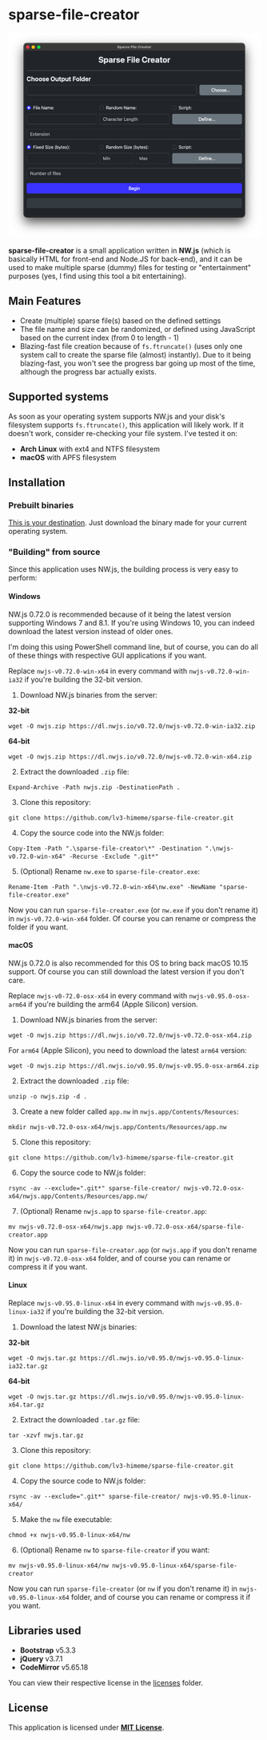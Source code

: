 # sparse-file-creator

![Screenshot](screenshot.png)

**sparse-file-creator** is a small application written in **NW.js** (which is basically HTML for front-end and Node.JS for back-end), and it can be used to make multiple sparse (dummy) files for testing or "entertainment" purposes (yes, I find using this tool a bit entertaining).

## Main Features

* Create (multiple) sparse file(s) based on the defined settings
* The file name and size can be randomized, or defined using JavaScript based on the current index (from 0 to length - 1)
* Blazing-fast file creation because of `fs.ftruncate()` (uses only one system call to create the sparse file (almost) instantly). Due to it being blazing-fast, you won't see the progress bar going up most of the time, although the progress bar actually exists.

## Supported systems

As soon as your operating system supports NW.js and your disk's filesystem supports `fs.ftruncate()`, this application will likely work. If it doesn't work, consider re-checking your file system. I've tested it on:

* **Arch Linux** with ext4 and NTFS filesystem
* **macOS** with APFS filesystem

## Installation

### Prebuilt binaries

[This is your destination](../../releases). Just download the binary made for your current operating system.

### "Building" from source

Since this application uses NW.js, the building process is very easy to perform:

#### Windows

NW.js 0.72.0 is recommended because of it being the latest version supporting Windows 7 and 8.1. If you're using Windows 10, you can indeed download the latest version instead of older ones.

I'm doing this using PowerShell command line, but of course, you can do all of these things with respective GUI applications if you want.

Replace `nwjs-v0.72.0-win-x64` in every command with `nwjs-v0.72.0-win-ia32` if you're building the 32-bit version.

1. Download NW.js binaries from the server:

**32-bit**

```shell
wget -O nwjs.zip https://dl.nwjs.io/v0.72.0/nwjs-v0.72.0-win-ia32.zip
```

**64-bit**

```shell
wget -O nwjs.zip https://dl.nwjs.io/v0.72.0/nwjs-v0.72.0-win-x64.zip
```

2. Extract the downloaded `.zip` file:

```shell
Expand-Archive -Path nwjs.zip -DestinationPath .
```

3. Clone this repository:

```shell
git clone https://github.com/lv3-himeme/sparse-file-creator.git
```

4. Copy the source code into the NW.js folder:
```shell
Copy-Item -Path ".\sparse-file-creator\*" -Destination ".\nwjs-v0.72.0-win-x64" -Recurse -Exclude ".git*"
```

5. (Optional) Rename `nw.exe` to `sparse-file-creator.exe`:
```shell
Rename-Item -Path ".\nwjs-v0.72.0-win-x64\nw.exe" -NewName "sparse-file-creator.exe"
```

Now you can run `sparse-file-creator.exe` (or `nw.exe` if you don't rename it) in `nwjs-v0.72.0-win-x64` folder. Of course you can rename or compress the folder if you want.

#### macOS

NW.js 0.72.0 is also recommended for this OS to bring back macOS 10.15 support. Of course you can still download the latest version if you don't care.

Replace `nwjs-v0-72.0-osx-x64` in every command with `nwjs-v0.95.0-osx-arm64` if you're building the arm64 (Apple Silicon) version.

1. Download NW.js binaries from the server:

```shell
wget -O nwjs.zip https://dl.nwjs.io/v0.72.0/nwjs-v0.72.0-osx-x64.zip
```

For `arm64` (Apple Silicon), you need to download the latest `arm64` version:

```shell
wget -O nwjs.zip https://dl.nwjs.io/v0.95.0/nwjs-v0.95.0-osx-arm64.zip
```

2. Extract the downloaded `.zip` file:

```shell
unzip -o nwjs.zip -d .
```

3. Create a new folder called `app.nw` in `nwjs.app/Contents/Resources`:

```shell
mkdir nwjs-v0.72.0-osx-x64/nwjs.app/Contents/Resources/app.nw
```

5. Clone this repository:

```shell
git clone https://github.com/lv3-himeme/sparse-file-creator.git
```

6. Copy the source code to NW.js folder:
```shell
rsync -av --exclude=".git*" sparse-file-creator/ nwjs-v0.72.0-osx-x64/nwjs.app/Contents/Resources/app.nw/
```

7. (Optional) Rename `nwjs.app` to `sparse-file-creator.app`:
```shell
mv nwjs-v0.72.0-osx-x64/nwjs.app nwjs-v0.72.0-osx-x64/sparse-file-creator.app
```

Now you can run `sparse-file-creator.app` (or `nwjs.app` if you don't rename it) in `nwjs-v0.72.0-osx-x64` folder, and of course you can rename or compress it if you want.

#### Linux

Replace `nwjs-v0.95.0-linux-x64` in every command with `nwjs-v0.95.0-linux-ia32` if you're building the 32-bit version.

1. Download the latest NW.js binaries:

**32-bit**

```shell
wget -O nwjs.tar.gz https://dl.nwjs.io/v0.95.0/nwjs-v0.95.0-linux-ia32.tar.gz
```

**64-bit**

```shell
wget -O nwjs.tar.gz https://dl.nwjs.io/v0.95.0/nwjs-v0.95.0-linux-x64.tar.gz
```

2. Extract the downloaded `.tar.gz` file:

```shell
tar -xzvf nwjs.tar.gz
```

3. Clone this repository:

```shell
git clone https://github.com/lv3-himeme/sparse-file-creator.git
```

4. Copy the source code to NW.js folder:
```shell
rsync -av --exclude=".git*" sparse-file-creator/ nwjs-v0.95.0-linux-x64/
```

5. Make the `nw` file executable:
```shell
chmod +x nwjs-v0.95.0-linux-x64/nw
```

6. (Optional) Rename `nw` to `sparse-file-creator` if you want:
```shell
mv nwjs-v0.95.0-linux-x64/nw nwjs-v0.95.0-linux-x64/sparse-file-creator
```

Now you can run `sparse-file-creator` (or `nw` if you don't rename it) in `nwjs-v0.95.0-linux-x64` folder, and of course you can rename or compress it if you want.

## Libraries used

* **Bootstrap** v5.3.3
* **jQuery** v3.7.1
* **CodeMirror** v5.65.18

You can view their respective license in the [licenses](/licenses/) folder.

## License

This application is licensed under [**MIT License**](/LICENSE).